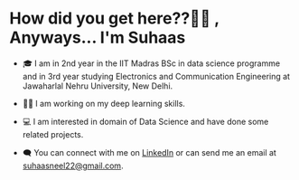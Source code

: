 <h1> How did you get here??🤔🤔 , Anyways... I'm Suhaas</h1>


- 🎓 I am in 2nd year in the IIT Madras BSc in data science programme and in 3rd year studying Electronics and Communication Engineering at Jawaharlal Nehru University, New Delhi. 
- 👩‍💻 I am working on my deep learning skills.
- 💻 I am interested in domain of Data Science and have done some related projects.
- 🗨 You can connect with me on [LinkedIn](https://www.linkedin.com/in/suhaas-neel-a40296158/) or can send me an email at suhaasneel22@gmail.com.                                     
  
  
  <br>





</br></br></br></br>



 

            
                                                                    
 

<!--
**neel2299/neel2299** is a ✨ _special_ ✨ repository because its `README.md` (this file) appears on your GitHub profile.

Here are some ideas to get you started:

- 🔭 I’m currently working on ...
- 🌱 I’m currently learning ...
- 👯 I’m looking to collaborate on ...
- 🤔 I’m looking for help with ...
- 💬 Ask me about ...
- 📫 How to reach me: ...
- 😄 Pronouns: ...
- ⚡ Fun fact: ...
-->
